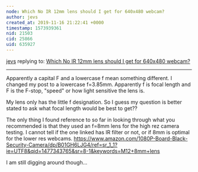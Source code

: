 ```yaml
---
node: Which No IR 12mm lens should I get for 640x480 webcam?
author: jevs
created_at: 2019-11-16 21:22:41 +0000
timestamp: 1573939361
nid: 21503
cid: 25866
uid: 635927
---
```




[jevs](../profile/jevs) replying to: [Which No IR 12mm lens should I get for 640x480 webcam?](../notes/jevs/11-16-2019/which-no-ir-12mm-lens-should-i-get-for-640x480-webcam)

----
Apparently a capital F and a lowercase f mean something different. I changed my post to a lowercase f=3.85mm. Apparently f is focal length and F is the F-stop, "speed" or how light sensitive the lens is.

My lens only has the little f designation. So I guess my question is better stated to ask what focal length would be best to get?? 

The only thing I found reference to so far in looking through what you recommended is that they used an f=8mm lens for the high rez camera testing. I cannot tell if the one linked has IR filter or not, or if 8mm is optimal for the lower res webcams. 
https://www.amazon.com/1080P-Board-Black-Security-Camera/dp/B01GH6LJG4/ref=sr_1_1?ie=UTF8&qid=1477343765&sr=8-1&keywords=M12+8mm+lens

I am still digging around though... 